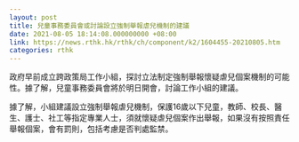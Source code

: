 ```yaml
---
layout: post
title: 兒童事務委員會或討論設立強制舉報虐兒機制的建議
date: 2021-08-05 18:14:08.000000000 +08:00
link: https://news.rthk.hk/rthk/ch/component/k2/1604455-20210805.htm
categories: rthk
---
```


政府早前成立跨政策局工作小組，探討立法制定強制舉報懷疑虐兒個案機制的可能性。據了解，兒童事務委員會將於明日開會，討論工作小組的建議。

據了解，小組建議設立強制舉報虐兒機制，保護16歲以下兒童，教師、校長、醫生、護士、社工等指定專業人士，須就懷疑虐兒個案作出舉報，如果沒有按照責任舉報個案，會有罰則，包括考慮是否判處監禁。
